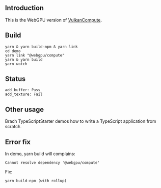 ## Introduction
This is the WebGPU version of [VulkanCompute](https://github.com/math3d/VulkanCompute).
## Build
```
yarn & yarn build-npm & yarn link
cd demo
yarn link "@webgpu/compute"
yarn & yarn build
yarn watch
```

## Status
```
add_buffer: Pass
add_texture: Fail
```


## Other usage
Brach TypeScriptStarter demos how to write a TypeScript application from scratch.

## Error fix

In demo, yarn build will complains:
```
Cannot resolve dependency '@webgpu/compute'
```
Fix:
```
yarn build-npm (with rollup)
```
